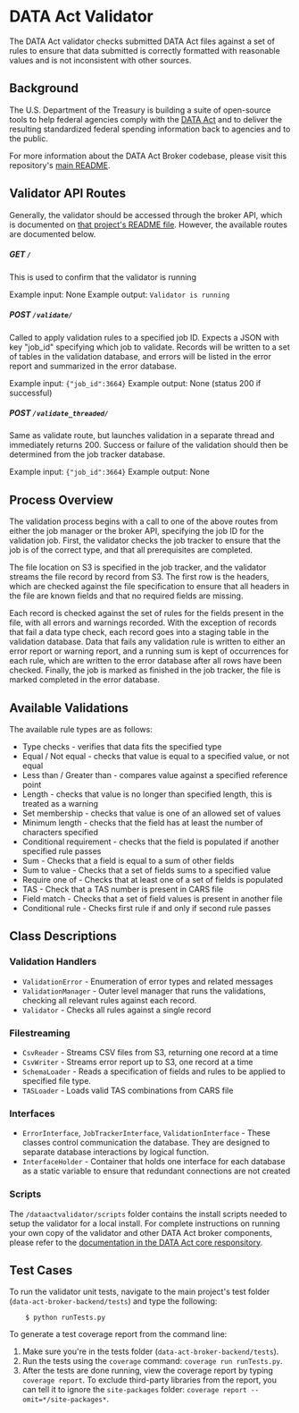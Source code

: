 # DATA Act Validator

The DATA Act validator checks submitted DATA Act files against a set of rules to ensure that data submitted is correctly formatted with reasonable values and is not inconsistent with other sources.

## Background

The U.S. Department of the Treasury is building a suite of open-source tools to help federal agencies comply with the [DATA Act](http://fedspendingtransparency.github.io/about/ "Federal Spending Transparency Background") and to deliver the resulting standardized federal spending information back to agencies and to the public.

For more information about the DATA Act Broker codebase, please visit this repository's [main README](../README.md "DATA Act Broker Backend README").

## Validator API Routes

Generally, the validator should be accessed through the broker API, which is documented on [that project's README file](https://github.com/fedspendingtransparency/data-act-broker-backend/blob/master/README.md "DATA Act broker API README"). However, the available routes are documented below.

##### GET `/`
This is used to confirm that the validator is running

Example input: None
Example output: `Validator is running`

##### POST `/validate/`
Called to apply validation rules to a specified job ID.  Expects a JSON with key "job_id" specifying which job to validate.  Records will be written to a set of tables in the validation database, and errors will be listed in the error report and summarized in the error database.

Example input: `{"job_id":3664}`
Example output: None (status 200 if successful)

##### POST `/validate_threaded/`
Same as validate route, but launches validation in a separate thread and immediately returns 200.  Success or failure of the validation should then be determined from the job tracker database.

Example input: `{"job_id":3664}`
Example output: None

## Process Overview
The validation process begins with a call to one of the above routes from either the job manager or the broker API, specifying the job ID for the validation job.  First, the validator checks the job tracker to ensure that the job is of the correct type, and that all prerequisites are completed.

The file location on S3 is specified in the job tracker, and the validator streams the file record by record from S3.  The first row is the headers, which are checked against the file specification to ensure that all headers in the file are known fields and that no required fields are missing.

Each record is checked against the set of rules for the fields present in the file, with all errors and warnings recorded.  With the exception of records that fail a data type check, each record goes into a staging table in the validation database. Data that fails any validation rule is written to either an error report or warning report, and a running sum is kept of occurrences for each rule, which are written to the error database after all rows have been checked.  Finally, the job is marked as finished in the job tracker, the file is marked completed in the error database.

## Available Validations
The available rule types are as follows:

* Type checks - verifies that data fits the specified type
* Equal / Not equal - checks that value is equal to a specified value, or not equal
* Less than / Greater than - compares value against a specified reference point
* Length - checks that value is no longer than specified length, this is treated as a warning
* Set membership - checks that value is one of an allowed set of values
* Minimum length - checks that the field has at least the number of characters specified
* Conditional requirement - checks that the field is populated if another specified rule passes
* Sum - Checks that a field is equal to a sum of other fields
* Sum to value - Checks that a set of fields sums to a specified value
* Require one of - Checks that at least one of a set of fields is populated
* TAS - Check that a TAS number is present in CARS file
* Field match - Checks that a set of field values is present in another file
* Conditional rule - Checks first rule if and only if second rule passes

## Class Descriptions

### Validation Handlers

* `ValidationError` - Enumeration of error types and related messages
* `ValidationManager` - Outer level manager that runs the validations, checking all relevant rules against each record.
* `Validator` - Checks all rules against a single record

### Filestreaming

* `CsvReader` - Streams CSV files from S3, returning one record at a time
* `CsvWriter` - Streams error report up to S3, one record at a time
* `SchemaLoader` - Reads a specification of fields and rules to be applied to specified file type.
* `TASLoader` - Loads valid TAS combinations from CARS file

### Interfaces

* `ErrorInterface`, `JobTrackerInterface`, `ValidationInterface` - These classes control communication the database. They are designed to separate database interactions by logical function.
* `InterfaceHolder` - Container that holds one interface for each database as a static variable to ensure that redundant connections are not created

### Scripts

The `/dataactvalidator/scripts` folder contains the install scripts needed to setup the validator for a local install. For complete instructions on running your own copy of the validator and other DATA Act broker components, please refer to the [documentation in the DATA Act core responsitory](https://github.com/fedspendingtransparency/data-act-broker-backend/blob/master/doc/INSTALL.md "DATA Act broker installation guide").

## Test Cases
To run the validator unit tests, navigate to the main project's test folder (`data-act-broker-backend/tests`) and type the following:

        $ python runTests.py

To generate a test coverage report from the command line:

1. Make sure you're in the tests folder (`data-act-broker-backend/tests`).
2. Run the tests using the `coverage` command: `coverage run runTests.py`.
3. After the tests are done running, view the coverage report by typing `coverage report`. To exclude third-party libraries from the report, you can tell it to ignore the `site-packages` folder: `coverage report --omit=*/site-packages*`.
